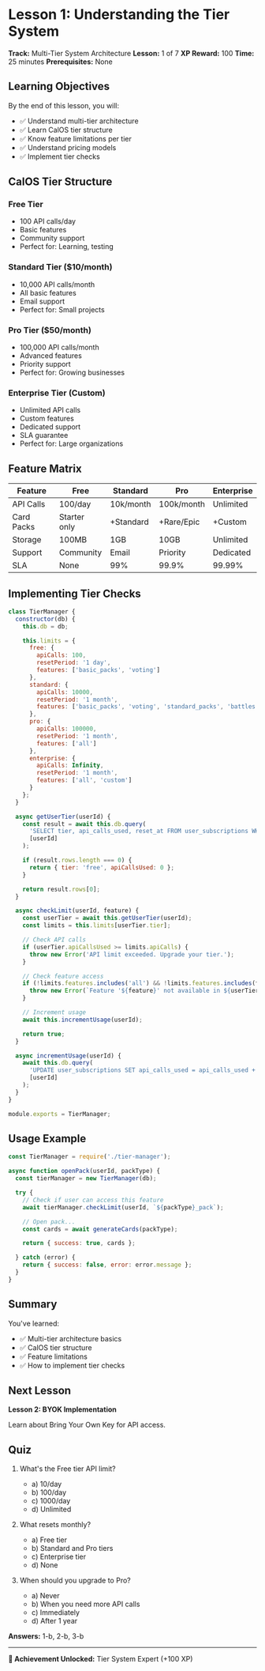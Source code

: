 # Lesson 1: Understanding the Tier System

**Track:** Multi-Tier System Architecture
**Lesson:** 1 of 7
**XP Reward:** 100
**Time:** 25 minutes
**Prerequisites:** None

## Learning Objectives

By the end of this lesson, you will:
- ✅ Understand multi-tier architecture
- ✅ Learn CalOS tier structure
- ✅ Know feature limitations per tier
- ✅ Understand pricing models
- ✅ Implement tier checks

## CalOS Tier Structure

### Free Tier
- 100 API calls/day
- Basic features
- Community support
- Perfect for: Learning, testing

### Standard Tier ($10/month)
- 10,000 API calls/month
- All basic features
- Email support
- Perfect for: Small projects

### Pro Tier ($50/month)
- 100,000 API calls/month
- Advanced features
- Priority support
- Perfect for: Growing businesses

### Enterprise Tier (Custom)
- Unlimited API calls
- Custom features
- Dedicated support
- SLA guarantee
- Perfect for: Large organizations

## Feature Matrix

| Feature | Free | Standard | Pro | Enterprise |
|---------|------|----------|-----|------------|
| API Calls | 100/day | 10k/month | 100k/month | Unlimited |
| Card Packs | Starter only | +Standard | +Rare/Epic | +Custom |
| Storage | 100MB | 1GB | 10GB | Unlimited |
| Support | Community | Email | Priority | Dedicated |
| SLA | None | 99% | 99.9% | 99.99% |

## Implementing Tier Checks

```javascript
class TierManager {
  constructor(db) {
    this.db = db;

    this.limits = {
      free: {
        apiCalls: 100,
        resetPeriod: '1 day',
        features: ['basic_packs', 'voting']
      },
      standard: {
        apiCalls: 10000,
        resetPeriod: '1 month',
        features: ['basic_packs', 'voting', 'standard_packs', 'battles']
      },
      pro: {
        apiCalls: 100000,
        resetPeriod: '1 month',
        features: ['all']
      },
      enterprise: {
        apiCalls: Infinity,
        resetPeriod: '1 month',
        features: ['all', 'custom']
      }
    };
  }

  async getUserTier(userId) {
    const result = await this.db.query(
      'SELECT tier, api_calls_used, reset_at FROM user_subscriptions WHERE user_id = $1',
      [userId]
    );

    if (result.rows.length === 0) {
      return { tier: 'free', apiCallsUsed: 0 };
    }

    return result.rows[0];
  }

  async checkLimit(userId, feature) {
    const userTier = await this.getUserTier(userId);
    const limits = this.limits[userTier.tier];

    // Check API calls
    if (userTier.apiCallsUsed >= limits.apiCalls) {
      throw new Error('API limit exceeded. Upgrade your tier.');
    }

    // Check feature access
    if (!limits.features.includes('all') && !limits.features.includes(feature)) {
      throw new Error(`Feature '${feature}' not available in ${userTier.tier} tier`);
    }

    // Increment usage
    await this.incrementUsage(userId);

    return true;
  }

  async incrementUsage(userId) {
    await this.db.query(
      'UPDATE user_subscriptions SET api_calls_used = api_calls_used + 1 WHERE user_id = $1',
      [userId]
    );
  }
}

module.exports = TierManager;
```

## Usage Example

```javascript
const TierManager = require('./tier-manager');

async function openPack(userId, packType) {
  const tierManager = new TierManager(db);

  try {
    // Check if user can access this feature
    await tierManager.checkLimit(userId, `${packType}_pack`);

    // Open pack...
    const cards = await generateCards(packType);

    return { success: true, cards };

  } catch (error) {
    return { success: false, error: error.message };
  }
}
```

## Summary

You've learned:
- ✅ Multi-tier architecture basics
- ✅ CalOS tier structure
- ✅ Feature limitations
- ✅ How to implement tier checks

## Next Lesson

**Lesson 2: BYOK Implementation**

Learn about Bring Your Own Key for API access.

## Quiz

1. What's the Free tier API limit?
   - a) 10/day
   - b) 100/day
   - c) 1000/day
   - d) Unlimited

2. What resets monthly?
   - a) Free tier
   - b) Standard and Pro tiers
   - c) Enterprise tier
   - d) None

3. When should you upgrade to Pro?
   - a) Never
   - b) When you need more API calls
   - c) Immediately
   - d) After 1 year

**Answers:** 1-b, 2-b, 3-b

---

**🎴 Achievement Unlocked:** Tier System Expert (+100 XP)
